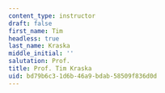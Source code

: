 ```yaml
---
content_type: instructor
draft: false
first_name: Tim
headless: true
last_name: Kraska
middle_initial: ''
salutation: Prof.
title: Prof. Tim Kraska
uid: bd79b6c3-1d6b-46a9-bdab-58509f836d0d
---
```

